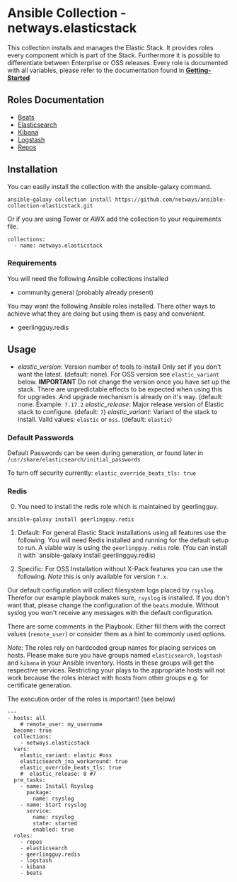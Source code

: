 # Ansible Collection - netways.elasticstack

This collection installs and manages the Elastic Stack. It provides roles every component which is part of the Stack. Furthermore it is possible to differentiate between Enterprise or OSS releases. Every role is documented with all variables, please refer to the documentation found in **[Getting-Started](./docs/getting-started.md)**



## Roles Documentation

* [Beats](docs/role-beats.md)
* [Elasticsearch](docs/role-elasticsearch.md)
* [Kibana](docs/role-kibana.md)
* [Logstash](docs/role-logstash.md)
* [Repos](docs/role-repos.md)

## Installation

You can easily install the collection with the ansible-galaxy command.

```
ansible-galaxy collection install https://github.com/netways/ansible-collection-elasticstack.git
```

Or if you are using Tower or AWX add the collection to your requirements file.

```
collections:
  - name: netways.elasticstack
```

### Requirements

You will need the following Ansible collections installed

* community.general (probably already present)

You may want the following Ansible roles installed. There other ways to achieve what they are doing but using them is easy and convenient.

* geerlingguy.redis

## Usage

* *elastic_version*: Version number of tools to install Only set if you don't want the latest. (default: none). For OSS version see `elastic_variant` below. **IMPORTANT** Do not change the version once you have set up the stack. There are unpredictable effects to be expected when using this for upgrades. And upgrade mechanism is already on it's way. (default: none. Example: `7.17.2`
*elastic_release*: Major release version of Elastic stack to configure. (default: `7`)
*elastic_variant*: Variant of the stack to install. Valid values: `elastic` or `oss`. (default: `elastic`)

### Default Passwords 

Default Passwords  can be seen during generation, or found later in `/usr/share/elasticsearch/initial_passwords`

To turn off security currently:
`elastic_override_beats_tls: true`
### Redis

0) You need to install the redis role which is maintained by geerlingguy.

```
ansible-galaxy install geerlingguy.redis 
```

1) Default: For general Elastic Stack installations using all features use the following. You will need Redis installed and running for the default setup to run. A viable way is using the `geerlingguy.redis` role. (You can install it with `ansible-galaxy install geerlingguy.redis)

2) Specific: For OSS Installation without X-Pack features you can use the following. _Note_ this is only available for version `7.x`.

Our default configuration will collect filesystem logs placed by `rsyslog`. Therefor our example playbook makes sure, `rsyslog` is installed. If you don't want that, please change the configuration of the `beats` module. Without syslog you won't receive any messages with the default configuration.

There are some comments in the Playbook. Either fill them with the correct values (`remote_user`) or consider them as a hint to commonly used options.

_Note_: The roles rely on hardcoded group names for placing services on hosts. Please make sure you have groups named `elasticsearch`, `logstash` and `kibana` in your Ansible inventory. Hosts in these groups will get the respective services. Restricting your plays to the appropriate hosts will not work because the roles interact with hosts from other groups e.g. for certificate generation.

The execution order of the roles is important! (see below)

```
---
- hosts: all
    # remote_user: my_username
  become: true
  collections:
    - netways.elasticstack
  vars:
    elastic_variant: elastic #oss
    elasticsearch_jna_workaround: true
    elastic_override_beats_tls: true
    #  elastic_release: 8 #7
  pre_tasks:
    - name: Install Rsyslog
      package:
        name: rsyslog
    - name: Start rsyslog
      service:
        name: rsyslog
        state: started
        enabled: true
  roles:
    - repos
    - elasticsearch
    - geerlingguy.redis
    - logstash
    - kibana
    - beats
```
